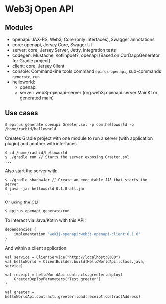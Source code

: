Web3j Open API
==============

## Modules

 * openapi: JAX-RS, Web3j Core (only interfaces), Swagger annotations
 * core: openapi, Jersey Core, Swager UI
 * server: core, Jersey Server, Jetty, integration tests
 * codegen: Mustache, Kotlinpoet?, openapi (Based on CorDappGenerator for Gradle project)
 * client: core, Jersey Client
 * console: Command-line tools command `epirus-openapi`, sub-commands `generate`, `run`
 * helloworld:
   * openapi
   * server: web3j-openapi-server (org.web3j.openapi.server.MainKt or generated main)

## Use cases

```ssh
$ epirus generate openapi Greeter.sol -p com.helloworld -o /home/rachid/helloworld
```

Creates Gradle project with one module to run a server (with application plugin) and another with interfaces.
```ssh
$ cd /home/rachid/helloworld
$ ./gradle run // Starts the server exposing Greeter.sol
...
```

Also start the server with:
```ssh
$ ./gradle shadowJar // Create an executable JAR that starts the server
$ java -jar helloworld-0.1.0-all.jar
...
```

Or using the CLI:

```ssh
$ epirus openapi generate/run
```

To interact via Java/Kotlin with this API:

```groovy
dependencies {
    implementation "web3j-openapi:web3j-openapi-client:0.1.0"
}
```

And within a client application:

```
val service = ClientService("http://localhost:8080")
val helloWorld = ClientBuilder.build(HelloWorldApi::class.java, service)

val receipt = helloWorldApi.contracts.greeter.deploy(
    GreeterDeployParameters("Test greeter")
)

val greeter = helloWorldApi.contracts.greeter.load(receipt.contractAddress)
```
